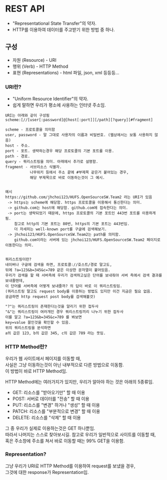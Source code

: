 # REST API
* "Representational State Transfer"의 약자.
* HTTP를 이용하여 데이터를 주고받기 위한 방법 중 하나.

## 구성
* 자원 (Resource) - URI
* 행위 (Verb) - HTTP Method
* 표현 (Representations) - html 파일, json, xml 등등등...

### URI란?
* "Uniform Resource Identifier"의 약자.
* 쉽게 말하면 우리가 평소에 사용하는 인터넷 주소임.

```
URI는 아래와 같이 구성됨
scheme:[//[user[:password]@]host[:port]][/path][?query][#fragment]

scheme - 프로토콜을 의미함
user, password - 말 그대로 사용자의 이름과 비밀번호. (웹상에서는 보통 사용하지 않음)
host - 주소.
port - 포트. 생략하는경우 해당 프로토콜의 기본 포트를 이용.
path - 경로.
query - 쿼리스트링을 의미. 아래에서 추가로 설명함.
fragment - 서브리소스 식별자.
           나무위키 등에서 주소 끝에 #부제목 같은거 붙어있는 경우,
           해당 부제목으로 바로 이동하는것이 그 예시.


예시
https://github.com/jhchoi123/HUFS.OpenSourceSW.Team2 라는 URI가 있음
 -> https는 scheme에 해당함. https 프로토콜을 이용해서 통신한다는 의미.
 -> github.com는 host에 해당함. github.com에 접속한다는 의미.
 -> port는 생략되었기 때문에, https 프로토콜의 기본 포트인 443번 포트를 이용하게 됨.
    참고로 http의 기본 포트는 80번, https의 기본 포트는 443번임.
    더 자세히는 well-known port를 구글에 검색해보기.
 -> jhchoi123/HUFS.OpenSourceSW.Team2는 path를 의미함.
    github.com이라는 서버에 있는 jhchoi123/HUFS.OpenSourceSW.Team2 페이지로 이동한다는 의미.


쿼리스트링이란?
네이버나 구글에 검색을 하면, 프로토콜://호스트/경로 말고도,
뒤에 ?a=123&b=345&c=789 같은 이상한 문자열이 붙어있음.
우리가 검색을 할 때 서버측에 우리가 검색하고싶은 단어를 보내줘야 서버 측에서 검색 결과를 보내줄텐데,
이 단어를 서버측에 어떻게 보내줄까? 의 답이 바로 이 쿼리스트링임.
(쿼리스트링 말고도 request body를 이용하는 방법도 있지만 이건 지금은 필요 없음.
궁금하면 http request post body를 검색해볼것)

"?"는 쿼리스트링이 존재한다는것을 알리기 위한 접두사
"&"는 쿼리스트링이 여러개인 경우 쿼리스트링끼리 나누기 위한 접두사
이를 알고 ?a=123&b=345&c=789 를 봐보면
key=value 꼴인것을 확인할 수 있음.
위의 쿼리스트링을 분석하면
a의 값은 123, b의 값은 345, c의 값은 789 라는 뜻임.
```

### HTTP Method란?
우리가 웹 사이트에서 페이지를 이동할 때,    
사실은 그냥 이동하는것이 아닌 내부적으로 다른 방법으로 이동함.    
이 방법이 바로 HTTP Method임.    

HTTP Method에는 여러가지가 있지만, 우리가 알아야 하는 것은 아래의 5종류임.
* GET: 리소스를 "받아오기만" 할 때 이용
* POST: 서버로 데이터를 "전송" 할 때 이용
* PUT: 리소스를 "변경" 하거나 "생성" 할 때 이용
* PATCH: 리소스를 "부분적으로 변경" 할 때 이용
* DELETE: 리소스를 "삭제" 할 때 이용

그 중 우리가 실제로 이용하는것은 GET 하나뿐임.      
따라서 나머지는 스스로 찾아보시길.
참고로 우리가 일반적으로 사이트를 이동할 때,     
혹은 주소창에 주소를 쳐서 바로 이동할 때는 99% GET을 이용함.


### Representation?
그냥 우리가 URI로 HTTP Method를 이용하여 request를 보냈을 경우,     
그것에 대한 response가 Representation임.